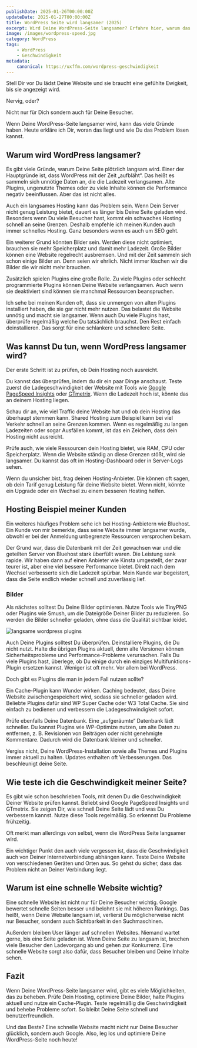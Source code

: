 ```yaml
---
publishDate: 2025-01-26T00:00:00Z
updateDate: 2025-01-27T00:00:00Z
title: WordPress Seite wird langsamer (2025)
excerpt: Wird Deine WordPress-Seite langsamer? Erfahre hier, warum das passiert und wie Du die Geschwindigkeit wieder verbessern kannst. Schnelle Webseiten sind wichtig für User und SEO.
image: /images/wordpress-speed.jpg
category: WordPress
tags:
    - WordPress
    - Geschwindigkeit
metadata:
    canonical: https://uxffm.com/wordpress-geschwindigkeit
---
```



Stell Dir vor Du lädst Deine Website und sie braucht eine gefühlte Ewigkeit, bis sie angezeigt wird. 

Nervig, oder? 

Nicht nur für Dich sondern auch für Deine Besucher. 

Wenn Deine WordPress-Seite langsamer wird, kann das viele Gründe haben. Heute erkläre ich Dir, woran das liegt und wie Du das Problem lösen kannst.

## Warum wird WordPress langsamer?

Es gibt viele Gründe, warum Deine Seite plötzlich langsam wird. Einer der Hauptgründe ist, dass WordPress mit der Zeit „aufbläht“. Das heißt es sammeln sich unnötige Daten an, die die Ladezeit verlangsamen. Alte Plugins, ungenutzte Themes oder zu viele Inhalte können die Performance negativ beeinflussen. Aber das ist nicht alles.

Auch ein langsames Hosting kann das Problem sein. Wenn Dein Server nicht genug Leistung bietet, dauert es länger bis Deine Seite geladen wird. Besonders wenn Du viele Besucher hast, kommt ein schwaches Hosting schnell an seine Grenzen. Deshalb empfehle ich meinen Kunden auch immer schnelles Hosting. Ganz besonders wenn es auch um SEO geht.

Ein weiterer Grund könnten Bilder sein. Werden diese nicht optimiert, brauchen sie mehr Speicherplatz und damit mehr Ladezeit. Große Bilder können eine Website regelrecht ausbremsen. Und mit der Zeit sammeln sich schon einige Bilder an. Denn seien wir ehrlich. Nicht immer löschen wir die Bilder die wir nicht mehr brauchen.

Zusätzlich spielen Plugins eine große Rolle. Zu viele Plugins oder schlecht programmierte Plugins können Deine Website verlangsamen. Auch wenn sie deaktiviert sind können sie manchmal Ressourcen beanspruchen. 

Ich sehe bei meinen Kunden oft, dass sie unmengen von alten Plugins installiert haben, die sie gar nicht mehr nutzen. Das belastet die Website unnötig und macht sie langsamer. Wenn auch Du viele Plugins hast, überprüfe regelmäßig welche Du tatsächlich brauchst. Den Rest einfach deinstallieren. Das sorgt für eine schlankere und schnellere Seite.


## Was kannst Du tun, wenn WordPress langsamer wird?

Der erste Schritt ist zu prüfen, ob Dein Hosting noch ausreicht. 

Du kannst das überprüfen, indem du dir ein paar Dinge anschaust. Teste zuerst die Ladegeschwindigkeit der Website mit Tools wie [Google PageSpeed Insights](https://pagespeed.web.dev/) oder [GTmetrix](https://gtmetrix.com/). Wenn die Ladezeit hoch ist, könnte das an deinem Hosting liegen.

Schau dir an, wie viel Traffic deine Website hat und ob dein Hosting das überhaupt stemmen kann. Shared Hosting zum Beispiel kann bei viel Verkehr schnell an seine Grenzen kommen. Wenn es regelmäßig zu langen Ladezeiten oder sogar Ausfällen kommt, ist das ein Zeichen, dass dein Hosting nicht ausreicht.

Prüfe auch, wie viele Ressourcen dein Hosting bietet, wie RAM, CPU oder Speicherplatz. Wenn die Website ständig an diese Grenzen stößt, wird sie langsamer. Du kannst das oft im Hosting-Dashboard oder in Server-Logs sehen.

Wenn du unsicher bist, frag deinen Hosting-Anbieter. Die können oft sagen, ob dein Tarif genug Leistung für deine Website bietet. Wenn nicht, könnte ein Upgrade oder ein Wechsel zu einem besseren Hosting helfen.

## Hosting Beispiel meiner Kunden

Ein weiteres häufiges Problem sehe ich bei Hosting-Anbietern wie Bluehost. Ein Kunde von mir bemerkte, dass seine Website immer langsamer wurde, obwohl er bei der Anmeldung unbegrenzte Ressourcen versprochen bekam. 

Der Grund war, dass die Datenbank mit der Zeit gewachsen war und die geteilten Server von Bluehost stark überfüllt waren. Die Leistung sank rapide. Wir haben dann auf einen Anbieter wie Kinsta umgestellt, der zwar teurer ist, aber eine viel bessere Performance bietet. Direkt nach dem Wechsel verbesserte sich die Ladezeit spürbar. Mein Kunde war begeistert, dass die Seite endlich wieder schnell und zuverlässig lief.


### Bilder

Als nächstes solltest Du Deine Bilder optimieren. Nutze Tools wie TinyPNG oder Plugins wie Smush, um die Dateigröße Deiner Bilder zu reduzieren. So werden die Bilder schneller geladen, ohne dass die Qualität sichtbar leidet.

<img src="/images/langsame-wordpress-plugins.jpg" alt="langsame wordpress plugins">

Auch Deine Plugins solltest Du überprüfen. Deinstalliere Plugins, die Du nicht nutzt. Halte die übrigen Plugins aktuell, denn alte Versionen können Sicherheitsprobleme und Performance-Probleme verursachen. Falls Du viele Plugins hast, überlege, ob Du einige durch ein einziges Multifunktions-Plugin ersetzen kannst. Weniger ist oft mehr. Vor allem bei WordPress.

Doch gibt es Plugins die man in jedem Fall nutzen sollte?

Ein Cache-Plugin kann Wunder wirken. Caching bedeutet, dass Deine Website zwischengespeichert wird, sodass sie schneller geladen wird. Beliebte Plugins dafür sind WP Super Cache oder W3 Total Cache. Sie sind einfach zu bedienen und verbessern die Ladegeschwindigkeit sofort.

Prüfe ebenfalls Deine Datenbank. Eine „aufgeräumte“ Datenbank lädt schneller. Du kannst Plugins wie WP-Optimize nutzen, um alte Daten zu entfernen, z. B. Revisionen von Beiträgen oder nicht genehmigte Kommentare. Dadurch wird die Datenbank kleiner und schneller.

Vergiss nicht, Deine WordPress-Installation sowie alle Themes und Plugins immer aktuell zu halten. Updates enthalten oft Verbesserungen. Das beschleunigt deine Seite.

## Wie teste ich die Geschwindigkeit meiner Seite?

Es gibt wie schon beschrieben Tools, mit denen Du die Geschwindigkeit Deiner Website prüfen kannst. Beliebt sind Google PageSpeed Insights und GTmetrix. Sie zeigen Dir, wie schnell Deine Seite lädt und was Du verbessern kannst. Nutze diese Tools regelmäßig. So erkennst Du Probleme frühzeitig.

Oft merkt man allerdings von selbst, wenn die WordPress Seite langsamer wird.

Ein wichtiger Punkt den auch viele vergessen ist, dass die Geschwindigkeit auch von Deiner Internetverbindung abhängen kann. Teste Deine Website von verschiedenen Geräten und Orten aus. So gehst du sicher, dass das Problem nicht an Deiner Verbindung liegt.

## Warum ist eine schnelle Website wichtig?

Eine schnelle Website ist nicht nur für Deine Besucher wichtig. Google bewertet schnelle Seiten besser und belohnt sie mit höheren Rankings. Das heißt, wenn Deine Website langsam ist, verlierst Du möglicherweise nicht nur Besucher, sondern auch Sichtbarkeit in den Suchmaschinen.

Außerdem bleiben User länger auf schnellen Websites. Niemand wartet gerne, bis eine Seite geladen ist. Wenn Deine Seite zu langsam ist, brechen viele Besucher den Ladevorgang ab und gehen zur Konkurrenz. Eine schnelle Website sorgt also dafür, dass Besucher bleiben und Deine Inhalte sehen.

## Fazit

Wenn Deine WordPress-Seite langsamer wird, gibt es viele Möglichkeiten, das zu beheben. Prüfe Dein Hosting, optimiere Deine Bilder, halte Plugins aktuell und nutze ein Cache-Plugin. Teste regelmäßig die Geschwindigkeit und behebe Probleme sofort. So bleibt Deine Seite schnell und benutzerfreundlich.

Und das Beste? Eine schnelle Website macht nicht nur Deine Besucher glücklich, sondern auch Google. Also, leg los und optimiere Deine WordPress-Seite noch heute!
